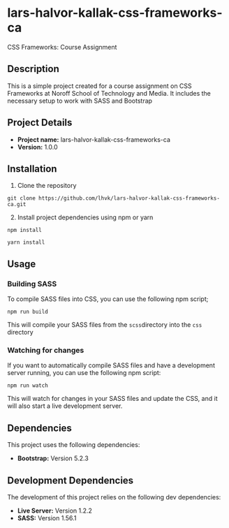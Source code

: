 # lars-halvor-kallak-css-frameworks-ca
CSS Frameworks: Course Assignment

## Description
This is a simple project created for a course assignment on CSS Frameworks at Noroff School of Technology and Media. It includes the necessary setup to work with SASS and Bootstrap

## Project Details
* **Project name:** lars-halvor-kallak-css-frameworks-ca
* **Version:** 1.0.0

## Installation

1. Clone the repository
```
git clone https://github.com/lhvk/lars-halvor-kallak-css-frameworks-ca.git
```
2. Install project dependencies using npm or yarn
```
npm install

yarn install
```
## Usage
### Building SASS
To compile SASS files into CSS, you can use the following npm script;
```
npm run build
```
This will compile your SASS files from the `scss`directory into the `css` directory

### Watching for changes
If you want to automatically compile SASS files and have a development server running, you can use the following npm script:
```
npm run watch
```
This will watch for changes in your SASS files and update the CSS, and it will also start a live development server.

## Dependencies
This project uses the following dependencies:
* **Bootstrap:** Version 5.2.3

## Development Dependencies
The development of this project relies on the following dev dependencies:
* **Live Server:** Version 1.2.2
* **SASS:** Version 1.56.1

